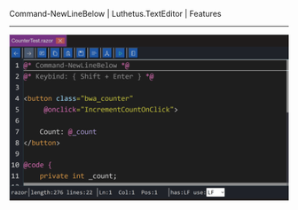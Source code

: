 Command-NewLineBelow | Luthetus.TextEditor | Features

---

![features_Command-NewLineBelow.gif](../../../Images/TextEditor/Gifs/features_Command-NewLineBelow.gif)